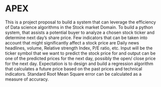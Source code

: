 # APEX
This is a project proposal to build a system that can leverage the efficiency of Data science algorithms in the Stock market Domain. To build a python system, that assists a potential buyer to analyze a chosen stock ticker and determine next day’s share price. Few indicators that can be taken into account that might significantly affect a stock price are Daily news headlines, volume, Relative strength Index, P/E ratio, etc. 
Input will be the ticker symbol that we want to predict the stock price for and output can be one of the predicted prices for the next day, possibly the open/ close price for the next day. Expectation is to design and build a regression algorithm that calculates a future price based on the past prices and technical indicators. Standard Root Mean Square error can be calculated as a measure of accuracy.
